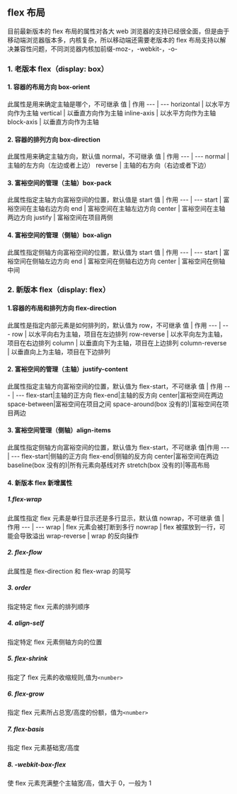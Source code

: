 ## flex 布局

目前最新版本的 flex 布局的属性对各大 web 浏览器的支持已经很全面，但是由于移动端浏览器版本多，内核复杂，所以移动端还需要老版本的 flex 布局支持以解决兼容性问题，不同浏览器内核加前缀-moz-，-webkit-，-o-

### 1. 老版本 flex（display: box）

#### 1. 容器的布局方向 box-orient

此属性是用来确定主轴是哪个，不可继承
值 | 作用
--- | ---
horizontal | 以水平方向作为主轴
vertical | 以垂直方向作为主轴
inline-axis | 以水平方向作为主轴
block-axis | 以垂直方向作为主轴

#### 2. 容器的排列方向 box-direction

此属性用来确定主轴方向，默认值 normal，不可继承
值 | 作用
--- | ---
normal | 主轴的左方向（左边或者上边）
reverse | 主轴的右方向（右边或者下边）

#### 3. 富裕空间的管理（主轴）box-pack

此属性指定主轴方向富裕空间的位置，默认值是 start
值 | 作用
--- | ---
start | 富裕空间在主轴右边方向
end | 富裕空间在主轴左边方向
center | 富裕空间在主轴两边方向
justify | 富裕空间在项目两侧

#### 4. 富裕空间的管理（侧轴）box-align

此属性指定侧轴方向富裕空间的位置，默认值为 start
值 | 作用
--- | ---
start | 富裕空间在侧轴左边方向
end | 富裕空间在侧轴右边方向
center | 富裕空间在侧轴中间

### 2. 新版本 flex（display: flex）

#### 1.容器的布局和排列方向 flex-direction

此属性是指定内部元素是如何排列的，默认值为 row，不可继承
值 | 作用
--- | ---
row | 以水平向右为主轴，项目在左边排列
row-reverse | 以水平向左为主轴，项目在右边排列
column | 以垂直向下为主轴，项目在上边排列
column-reverse | 以垂直向上为主轴，项目在下边排列

#### 2. 富裕空间的管理（主轴）justify-content

此属性指定主轴方向富裕空间的位置，默认值为 flex-start，不可继承
值 | 作用
--- | ---
flex-start|主轴的正方向
flex-end|主轴的反方向
center|富裕空间在两边
space-between|富裕空间在项目之间
space-around(box 没有的)|富裕空间在项目两边

#### 3. 富裕空间管理（侧轴）align-items

此属性指定侧轴方向富裕空间的位置，默认值为 flex-start，不可继承
值|作用
--- | ---
flex-start|侧轴的正方向
flex-end|侧轴的反方向
center|富裕空间在两边
baseline(box 没有的)|所有元素向基线对齐
stretch(box 没有的)|等高布局

#### 4. 新版本 flex 新增属性

##### 1.flex-wrap

此属性指定 flex 元素是单行显示还是多行显示，默认值 nowrap，不可继承
值 | 作用
--- | ---
wrap | flex 元素会被打断到多行
nowrap | flex 被摆放到一行，可能会导致溢出
wrap-reverse | wrap 的反向操作

##### 2. flex-flow

此属性是 flex-direction 和 flex-wrap 的简写

##### 3. order

指定特定 flex 元素的排列顺序

##### 4. align-self

指定特定 flex 元素侧轴方向的位置

##### 5. flex-shrink

指定了 flex 元素的收缩规则,值为`<number>`

##### 6. flex-grow

指定 flex 元素所占总宽/高度的份额，值为`<number>`

##### 7. flex-basis

指定 flex 元素基础宽/高度

##### 8. -webkit-box-flex

使 flex 元素充满整个主轴宽/高，值大于 0，一般为 1
